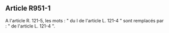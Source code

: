 Article R951-1
----
A l'article R. 121-5, les mots : " du I de l'article L. 121-4 " sont remplacés
par : " de l'article L. 121-4 ".
